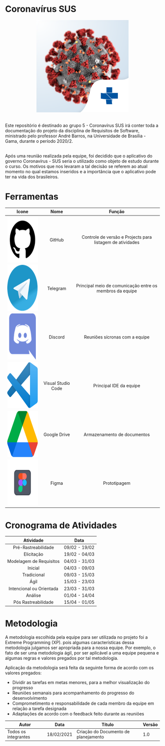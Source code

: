 # Coronavírus SUS

<div align="center">
  <img width="300" height="300" src="../../docs/assets/icons/aplicativo_coronavirus_sus-18919088.png">
</div>

<br />

Este repositório é destinado ao grupo 5 - Coronavírus SUS irá conter toda a documentação do projeto da disciplina de Requisitos de Software, ministrado pelo professor André Barros, na Universidade de Brasília - Gama, durante o período 2020/2.

<br />
Após uma reunião realizada pela equipe, foi decidido que o aplicativo do governo Coronavírus - SUS seria o utilizado como objeto de estudo durante o curso. Os motivos que nos levaram a tal decisão se referem ao atual momento no qual estamos inseridos e a importância que o aplicativo pode ter na vida dos brasileiros. 

<br />

# Ferramentas

| Icone | Nome | Função | 
|:--:|:--:|:--:| 
| <img width="150" height="150" src="../../docs/assets/icons/github.png"> | GitHub | Controle de versão e Projects para listagem de atividades | 
| <img width="150" height="150" src="../../docs/assets/icons/telegram.png"> | Telegram | Principal meio de comunicação entre os membros da equipe | 
| <img width="150" height="150" src="../../docs/assets/icons/discord.png"> | Discord | Reuniões sícronas com a equipe | 
| <img width="150" height="150" src="../../docs/assets/icons/VSCode.png"> | Visual Studio Code | Principal IDE da equipe | 
| <img width="150" height="150" src="../../docs/assets/icons/drive.png"> | Google Drive | Armazenamento de documentos | 
| <img width="150" height="150" src="../../docs/assets/icons/figma.png"> | Figma | Prototipagem | 


# Cronograma de Atividades

| Atividade | Data |
|:--:|:--:|
| Pré-Rastreabilidade | 09/02 - 19/02  |
| Elicitação | 19/02 - 04/03  |
| Modelagem de Requisitos | 04/03 - 31/03  |
| Inicial | 04/03 - 09/03  |
| Tradicional | 09/03 - 15/03  |
| Ágil | 15/03 - 23/03  |
| Intencional ou Orientada | 23/03 - 31/03  |
| Análise | 01/04 - 14/04  |
| Pós Rastreabilidade | 15/04 - 01/05  |

# Metodologia

A metodologia escolhida pela equipe para ser utilizada no projeto foi a Extreme Programming (XP). pois algumas características dessa metodologia julgamos ser apropriada para a nossa equipe. Por exemplo, o fato de ser uma metodologia ágil, por ser aplicável a uma equipe pequena e algumas regras e valores pregados por tal metodologia.

Aplicação da metodologia será feita da seguinte forma de acordo com os valores pregados:

- Dividir as tarefas em metas menores, para a melhor visualização do progresso
- Reuniões semanais para acompanhamento do progresso do desenvolvimento
- Comprometimento e responsabilidade de cada membro da equipe em relação a tarefa designada
- Adaptações de acordo com o feedback feito durante as reuniões

| Autor | Data | Título | Versão |
|--|--|--|--|
| Todos os integrantes | 18/02/2021 | Criação do Documento de planejamento | 1.0 |
